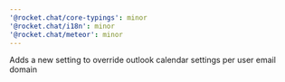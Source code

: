 ```yaml
---
'@rocket.chat/core-typings': minor
'@rocket.chat/i18n': minor
'@rocket.chat/meteor': minor
---
```


Adds a new setting to override outlook calendar settings per user email domain
